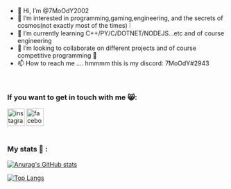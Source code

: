 - 👋 Hi, I’m @7MoOdY2002
- 👀 I’m interested in programming,gaming,engineering, and the secrets of cosmos(not exactly most of the times) ❕
- 🌱 I’m currently learning C++/PY/C/DOTNET/NODEJS...etc and of course engineering
- 💞️ I’m looking to collaborate on different projects and of course competitive programming 🧠
- 📫 How to reach me .... hmmmm this is my discord: 7MoOdY#2943
</br>

### If you want to get in touch with me 😸:

[<img src='https://cdn.jsdelivr.net/npm/simple-icons@3.0.1/icons/instagram.svg' alt='instagram' height='40'>](https://www.instagram.com/alex_ionut_0111/)  [<img src='https://cdn.jsdelivr.net/npm/simple-icons@3.0.1/icons/facebook.svg' alt='facebook' height='40'>](https://www.facebook.com/ionut221)  
</br>
### My stats 💙 :
[![Anurag's GitHub stats](https://github-readme-stats.vercel.app/api?username=7MoOdY2002&show_icons=true&theme=tokyonight)](https://github.com/7MoOdY2002/github-readme-stats)

[![Top Langs](https://github-readme-stats.vercel.app/api/top-langs/?username=7MoOdY2002&layout=compact&theme=tokyonight)](https://github.com/7MoOdY2002/github-readme-stats)
<!---
7MoOdY2002/7MoOdY2002 is a ✨ special ✨ repository because its `README.md` (this file) appears on your GitHub profile.
You can click the Preview link to take a look at your changes.
--->
